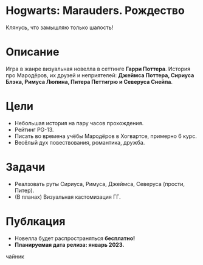 # Hogwarts: Marauders. Рождество
Клянусь, что замышляю только шалость!

# Описание
Игра в жанре визуальная новелла в сеттинге **Гарри Поттера**. История про Мародёров, их друзей и неприятелей: **Джеймса Поттера, Сириуса Блэка, Римуса Люпина, Питера Петтигрю и Северуса Снейпа**.

# Цели
- Небольшая история на пару часов прохождения.
- Рейтинг PG-13.
- Писать во времена учёбы Мародёров в Хогвартсе, примерно 6 курс.
- Весёлый дух повествования, романтика, дружба.

# Задачи
- Реалзовать руты Сириуса, Римуса, Джеймса, Северуса (прости, Питер).
- (В планах) Визуальная кастомизация ГГ.  

# Публкация
- Новелла будет распространяться **бесплатно!**
- **Планируемая дата релиза: январь 2023.**

чайник
